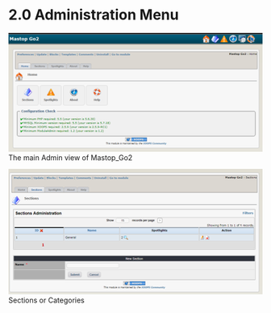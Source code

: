 # 2.0 Administration Menu

![](/en/assets/image001.png)The main Admin view of Mastop\_Go2 

![](/en/assets/image003.png)Sections or Categories





